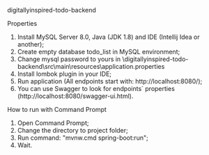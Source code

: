digitallyinspired-todo-backend

Properties

1. Install MySQL Server 8.0, Java (JDK 1.8) and IDE (Intellij Idea or another);
2. Create empty database todo_list in MySQL environment;
3. Change mysql password to yours in \digitallyinspired-todo-backend\src\main\resources\application.properties
4. Install lombok plugin in your IDE;
5. Run application (All endpoints start with: http://localhost:8080/);
6. You can use Swagger to look for endpoints` properties (http://localhost:8080/swagger-ui.html).

How to run with Command Prompt

1. Open Command Prompt;
2. Change the directory to project folder;
3. Run command: "mvnw.cmd spring-boot:run";
4. Wait.
